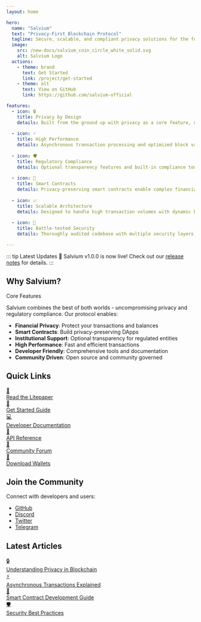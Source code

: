 ```yaml
---
layout: home

hero:
  name: "Salvium"
  text: "Privacy-First Blockchain Protocol"
  tagline: Secure, scalable, and compliant privacy solutions for the future of finance
  image:
    src: /new-docs/salvium_coin_circle_white_solid.svg
    alt: Salvium Logo
  actions:
    - theme: brand
      text: Get Started
      link: /project/get-started
    - theme: alt
      text: View on GitHub
      link: https://github.com/salvium-official

features:
  - icon: 🔒
    title: Privacy by Design
    details: Built from the ground up with privacy as a core feature, utilizing advanced cryptographic techniques like ring signatures and zero-knowledge proofs.
    
  - icon: ⚡
    title: High Performance
    details: Asynchronous transaction processing and optimized block validation ensure fast and efficient operations.
    
  - icon: 🛡️
    title: Regulatory Compliance
    details: Optional transparency features and built-in compliance tools make Salvium suitable for institutional adoption.
    
  - icon: 📝
    title: Smart Contracts
    details: Privacy-preserving smart contracts enable complex financial applications while maintaining confidentiality.
    
  - icon: 📈
    title: Scalable Architecture
    details: Designed to handle high transaction volumes with dynamic block sizes and efficient network protocols.
    
  - icon: 🔐
    title: Battle-tested Security
    details: Thoroughly audited codebase with multiple security layers and continuous monitoring.

---
```


::: tip Latest Updates
🎉 Salvium v1.0.0 is now live! Check out our [release notes](/project/roadmap) for details.
:::

## Why Salvium?

<div class="custom-block">
<div class="custom-block-title">
Core Features
</div>

Salvium combines the best of both worlds - uncompromising privacy and regulatory compliance. Our protocol enables:

- **Financial Privacy**: Protect your transactions and balances
- **Smart Contracts**: Build privacy-preserving DApps
- **Institutional Support**: Optional transparency for regulated entities
- **High Performance**: Fast and efficient transactions
- **Developer Friendly**: Comprehensive tools and documentation
- **Community Driven**: Open source and community governed
</div>

## Quick Links

<div class="grid grid-cols-2 gap-4">
  <a href="/project/litepaper" class="feature-card">
    <div class="feature-icon">📘</div>
    <span>Read the Litepaper</span>
  </a>
  <a href="/project/get-started" class="feature-card">
    <div class="feature-icon">🚀</div>
    <span>Get Started Guide</span>
  </a>
  <a href="/protocol/overview" class="feature-card">
    <div class="feature-icon">💻</div>
    <span>Developer Documentation</span>
  </a>
  <a href="/protocol/daemon-rpc" class="feature-card">
    <div class="feature-icon">🔧</div>
    <span>API Reference</span>
  </a>
  <a href="https://forum.salvium.org" class="feature-card">
    <div class="feature-icon">👥</div>
    <span>Community Forum</span>
  </a>
  <a href="/wallets/overview" class="feature-card">
    <div class="feature-icon">📱</div>
    <span>Download Wallets</span>
  </a>
</div>

## Join the Community

Connect with developers and users:

- [GitHub](https://github.com/salvium-official)
- [Discord](https://discord.gg/salvium)
- [Twitter](https://twitter.com/salvium)
- [Telegram](https://t.me/salvium)

## Latest Articles

<div class="grid grid-cols-2 gap-4">
  <a href="/protocol/privacy" class="article-card">
    <div class="feature-icon">🔒</div>
    <span>Understanding Privacy in Blockchain</span>
  </a>
  <a href="/protocol/async-transactions" class="article-card">
    <div class="feature-icon">⚡</div>
    <span>Asynchronous Transactions Explained</span>
  </a>
  <a href="/protocol/smart-contracts" class="article-card">
    <div class="feature-icon">📝</div>
    <span>Smart Contract Development Guide</span>
  </a>
  <a href="/protocol/security" class="article-card">
    <div class="feature-icon">🛡️</div>
    <span>Security Best Practices</span>
  </a>
</div>
